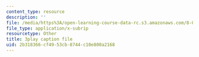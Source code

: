 ```yaml
---
content_type: resource
description: ''
file: /media/https%3A/open-learning-course-data-rc.s3.amazonaws.com/8-04-quantum-physics-i-spring-2016/2b318366cf4953cb8744c10e800a2168_8abBLKEZLaI.vtt
file_type: application/x-subrip
resourcetype: Other
title: 3play caption file
uid: 2b318366-cf49-53cb-8744-c10e800a2168
---
```

